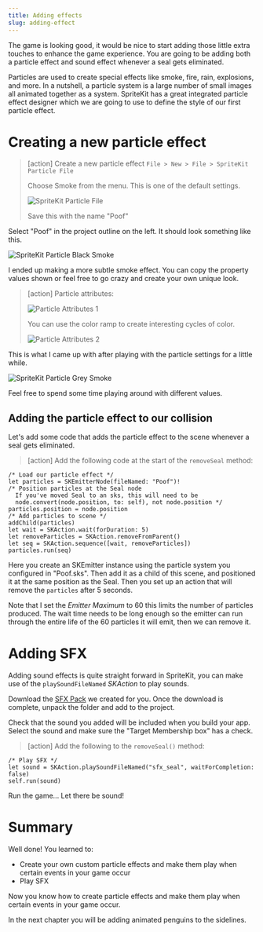 ```yaml
---
title: Adding effects
slug: adding-effect
---
```


The game is looking good, it would be nice to start adding those little extra touches to enhance the game
experience. You are going to be adding both a particle effect and sound effect whenever a seal gets
eliminated.

Particles are used to create special effects like smoke, fire, rain, explosions, and more. In a nutshell,
a particle system is a large number of small images all animated together as a system. SpriteKit has a
great integrated particle effect designer which we are going to use to define the style of our first
particle effect.

# Creating a new particle effect

> [action]
> Create a new particle effect `File > New > File > SpriteKit Particle File`
>
> Choose Smoke from the menu. This is one of the default settings.
>
> ![SpriteKit Particle File](../Tutorial-Images/p12-02-smoke.png)
>
> Save this with the name "Poof"

Select "Poof" in the project outline on the left. It should look something like this.

![SpriteKit Particle Black Smoke](../Tutorial-Images/animated_black_smoke.gif)

I ended up making a more subtle smoke effect. You can copy the property values shown
or feel free to go crazy and create your own unique look.

> [action]
> Particle attributes:
>
> ![Particle Attributes 1](../Tutorial-Images/p12-03particle-settings.png)
>
> You can use the color ramp to create interesting cycles of color.
>
> ![Particle Attributes 2](../Tutorial-Images/xcode_spritekit_particle_2.png)

This is what I came up with after playing with the particle settings for a little while.

![SpriteKit Particle Grey Smoke](../Tutorial-Images/animated_grey_smoke.gif)

Feel free to spend some time playing around with different values.

## Adding the particle effect to our collision

Let's add some code that adds the particle effect to the scene whenever a seal gets
eliminated.

> [action]
> Add the following code at the start of the `removeSeal` method:
>
```
/* Load our particle effect */
let particles = SKEmitterNode(fileNamed: "Poof")!
/* Position particles at the Seal node
  If you've moved Seal to an sks, this will need to be
  node.convert(node.position, to: self), not node.position */
particles.position = node.position
/* Add particles to scene */
addChild(particles)
let wait = SKAction.wait(forDuration: 5)
let removeParticles = SKAction.removeFromParent()
let seq = SKAction.sequence([wait, removeParticles])
particles.run(seq)
```
>

Here you create an SKEmitter instance using the particle system you configured in "Poof.sks". Then
add it as a child of this scene, and positioned it at the same position as the Seal.
Then you set up an action that will remove the `particles` after 5 seconds.

Note that I set the *Emitter Maximum* to 60 this limits the number of particles produced.
The wait time needs to be long enough so the emitter can run through the entire life of
the 60 particles it will emit, then we can remove it.

# Adding SFX

Adding sound effects is quite straight forward in SpriteKit, you can make use of the `playSoundFileNamed` *SKAction* to play sounds.

Download the [SFX Pack](https://github.com/MakeSchool-Tutorials/Peeved-Penguins-SpriteKit-Swift/raw/master/SFX.zip) we
created for you. Once the download is complete, unpack the folder and add
to the project.

Check that the sound you added will be included when you build your app. Select the sound and make sure the
"Target Membership box" has a check.

> [action]
> Add the following to the `removeSeal()` method:
>
```
/* Play SFX */
let sound = SKAction.playSoundFileNamed("sfx_seal", waitForCompletion: false)
self.run(sound)
```
>

Run the game... Let there be sound!

# Summary

Well done! You learned to:

- Create your own custom particle effects and make them play when certain events in your game occur
- Play SFX

Now you know how to create particle effects and make them play when certain
events in your game occur.

In the next chapter you will be adding animated penguins to the sidelines.
